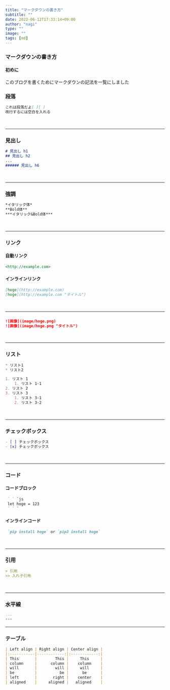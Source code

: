 ```yaml
---
title: "マークダウンの書き方"
subtitle: ""
date: 2022-06-12T17:33:14+09:00
author: "nagi"
type: ""
image: ""
tags: [md]
---
```



### マークダウンの書き方

#### 初めに
このブログを書くためにマークダウンの記法を一覧にしました

<!--more-->

### 段落
```Markdown
これは段落だよ[ ][ ]
改行するには空白を入れる
```

<br>

---
### 見出し
```Markdown
# 見出し h1
## 見出し h2
...
###### 見出し h6
```

<br>

---
### 強調
```Markdown
*イタリック体*
**Bold体**
***イタリック&Bold体***
```

<br>

---
### リンク
#### 自動リンク
```Markdown
<http://example.com>
```


#### インラインリンク
```Markdown
[hoge](http://example.com)
[hoge](http://example.com "タイトル")
```

<br>

---
### 
```Markdown
![画像](image/hoge.png)
![画像](image/hoge.png "タイトル")
```
<br>

---
### リスト
```Markdown
* リスト1
* リスト2

1. リスト 1
    1. リスト 1-1
2. リスト 2
3. リスト 3
    1. リスト 3-1
    2. リスト 3-2
```

<br>

---
### チェックボックス
```Markdown
- [ ] チェックボックス
- [x] チェックボックス
```

<br>

---
### コード
#### コードブロック
```Markdown
 ` ` `js
 let hoge = 123
 ` ` `
```

#### インラインコード
```Markdown
 `pip install hoge` or `pip3 install hoge`
```

<br>

---
### 引用
```Markdown
> 引用
>> 入れ子引用
```

<br>

---
### 水平線
```Markdown
---
***
```

---
### テーブル
```Markdown
| Left align | Right align | Center align |
|:-----------|------------:|:------------:|
| This       |        This |     This     |
| column     |      column |    column    |
| will       |        will |     will     |
| be         |          be |      be      |
| left       |       right |    center    |
| aligned    |     aligned |   aligned    |
```